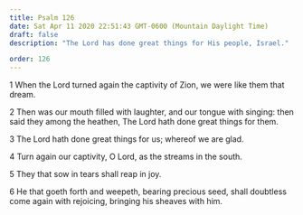 ```yaml
---
title: Psalm 126
date: Sat Apr 11 2020 22:51:43 GMT-0600 (Mountain Daylight Time)
draft: false
description: "The Lord has done great things for His people, Israel."

order: 126
---
```

    
1 When the Lord turned again the captivity of Zion, we were like them that dream.

2 Then was our mouth filled with laughter, and our tongue with singing: then said they among the heathen, The Lord hath done great things for them.

3 The Lord hath done great things for us; whereof we are glad.

4 Turn again our captivity, O Lord, as the streams in the south.

5 They that sow in tears shall reap in joy.

6 He that goeth forth and weepeth, bearing precious seed, shall doubtless come again with rejoicing, bringing his sheaves with him.
